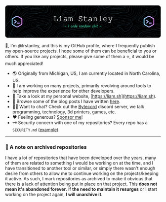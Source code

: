[![header](./header.png)](https://liam.sh)

:wave:, I'm @lrstanley, and this is my GitHub profile, where I frequently publish my open-source projects. I
hope some of them can be beneficial to you or others. If you like any projects, please give some of them
a :star:, it would be much appreciated!

- :earth_americas: Originally from Michigan, US, I am currently located in North Carolina, US.
- :rocket: I am working on many projects, primarily revolving around tools to help improve the
  experience for other developers.
- :link: Take a look at my personal website, [https://liam.sh](https://liam.sh).
- :memo: Browse some of the blog posts I have written [here](https://liam.sh/posts).
- :raising_hand_man: Want to chat? Check out the [Bytecord](https://liam.sh/chat) discord server, we talk
  programming, technology, 3d printers, games, etc.
- :heart: Feeling generous? [Sponsor me](https://github.com/sponsors/lrstanley)!
- :old_key: Security concern with one of my repositories? Every repo has a `SECURITY.md`
  ([example](https://github.com/lrstanley/vault-unseal/security/policy)).

----------------------------------------------------------------

### :pushpin: A note on archived repositories

I have a lot of repositories that have been developed over the years, many of them are related to something I would be
working on at the time, and I have transitioned to another tool or similar, or simply there wasn't enough desire from
others to allow me to continue working on the projects/keeping it active. As such, I mark repositories as archived to
make it obvious that there is a lack of attention being put in place on that project. This **does not mean it's
abandoned forever**. If **the need to maintain it resurges** or I start working on the project again, **I will
unarchive it**.
